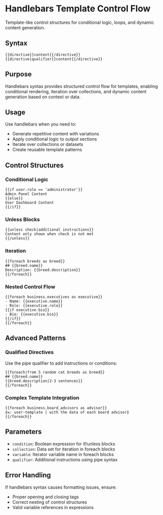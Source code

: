 # Handlebars Template Control Flow
Template-like control structures for conditional logic, loops, and dynamic content generation.

## Syntax
```syntax
{{directive}}content{{/directive}}
{{directive|qualifier}}content{{/directive}}
```

## Purpose
Handlebars syntax provides structured control flow for templates, enabling conditional rendering, iteration over collections, and dynamic content generation based on context or data.

## Usage
Use handlebars when you need to:
- Generate repetitive content with variations
- Apply conditional logic to output sections
- Iterate over collections or datasets
- Create reusable template patterns

## Control Structures

### Conditional Logic
```example
{{if user.role == 'administrator'}}
Admin Panel Content
{{else}}
User Dashboard Content
{{/if}}
```

### Unless Blocks
```example
{{unless check|additional instructions}}
Content only shown when check is not met
{{/unless}}
```

### Iteration
```example
{{foreach breeds as breed}}
## {{breed.name}}
Description: {{breed.description}}
{{/foreach}}
```

### Nested Control Flow
```example
{{foreach business.executives as executive}}
- Name: {{executive.name}}
- Role: {{executive.role}}
{{if executive.bio}}
- Bio: {{executive.bio}}
{{/if}}
{{/foreach}}
```

## Advanced Patterns

### Qualified Directives
Use the pipe qualifier to add instructions or conditions:
```example
{{foreach|from 5 random cat breeds as breed}}
## {{breed.name}}
{{breed.description|2-3 sentences}}
{{/foreach}}
```

### Complex Template Integration
```example
{{foreach business.board_advisors as advisor}}
⟪⇆: user-template | with the data of each board advisor⟫
{{/foreach}}
```

## Parameters
- `condition`: Boolean expression for if/unless blocks
- `collection`: Data set for iteration in foreach blocks
- `variable`: Iterator variable name in foreach blocks
- `qualifier`: Additional instructions using pipe syntax

## Error Handling
If handlebars syntax causes formatting issues, ensure:
- Proper opening and closing tags
- Correct nesting of control structures
- Valid variable references in expressions
